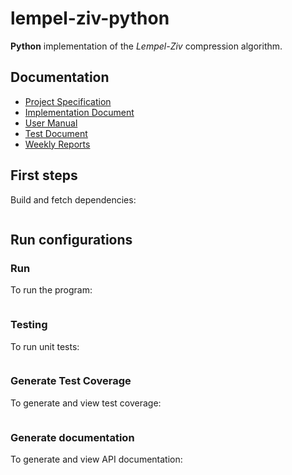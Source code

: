 # lempel-ziv-python

<b>Python</b> implementation of the <i>Lempel-Ziv</i> compression algorithm.

## Documentation

- [Project Specification](./specs/specification.md)
- [Implementation Document](./specs/implementation.md)
- [User Manual](./specs/manual.md)
- [Test Document](./docs/index.html)
- [Weekly Reports](./specs/weekly)

## First steps

Build and fetch dependencies:

```bash
```

## Run configurations

### Run

To run the program:

```bash
```

### Testing

To run unit tests:

```bash
```

### Generate Test Coverage

To generate and view test coverage:

```bash
```

### Generate documentation

To generate and view API documentation:

```bash
```
